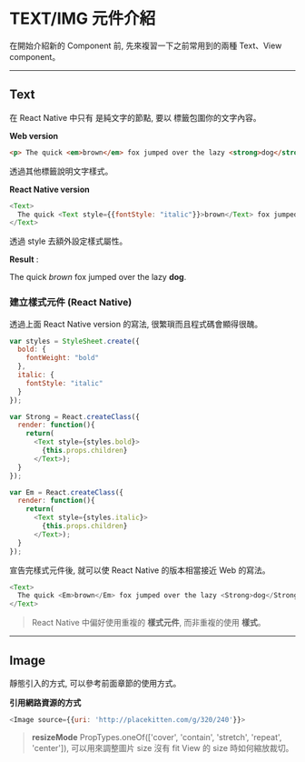 # TEXT/IMG 元件介紹
在開始介紹新的 Component 前, 先來複習一下之前常用到的兩種 Text、View component。

***
## Text
在 React Native 中只有 <Text> 是純文字的節點, 要以 <Text> 標籤包圍你的文字內容。

**Web version**
```html
<p> The quick <em>brown</em> fox jumped over the lazy <strong>dog</strong>.</p>
```
透過其他標籤說明文字樣式。

**React Native version**
```javascript
<Text>
  The quick <Text style={{fontStyle: "italic"}}>brown</Text> fox jumped over the lazy <Text style={{fontWeight: "bold"}}>dog</Text>.
</Text>
```
透過 style 去額外設定樣式屬性。

**Result** :

<p> The quick <em>brown</em> fox jumped over the lazy <strong>dog</strong>.</p>

### 建立樣式元件 (React Native)
透過上面 React Native version 的寫法, 很繁瑣而且程式碼會顯得很醜。

```javascript
var styles = StyleSheet.create({
  bold: {
    fontWeight: "bold"
  },
  italic: {
    fontStyle: "italic"
  }
});

var Strong = React.createClass({
  render: function(){
    return(
      <Text style={styles.bold}>
        {this.props.children}
      </Text>);
  }
});

var Em = React.createClass({
  render: function(){
    return(
      <Text style={styles.italic}>
        {this.props.children}
      </Text>);
  }
});
```
宣告完樣式元件後, 就可以使 React Native 的版本相當接近 Web 的寫法。

```javascript
<Text>
  The quick <Em>brown</Em> fox jumped over the lazy <Strong>dog</Strong>.
</Text>
```

> React Native 中偏好使用重複的 **樣式元件**, 而非重複的使用 **樣式**。

***
## Image
靜態引入的方式, 可以參考前面章節的使用方式。

**引用網路資源的方式**
```javascript
<Image source={{uri: 'http://placekitten.com/g/320/240'}}>
```

> **resizeMode** PropTypes.oneOf(['cover', 'contain', 'stretch', 'repeat', 'center']), 可以用來調整圖片 size 沒有 fit View 的 size 時如何縮放裁切。